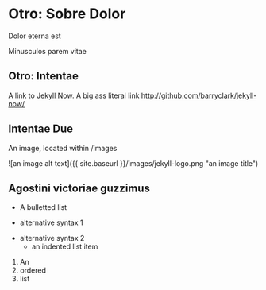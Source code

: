 # Otro: Sobre Dolor

Dolor eterna est

Minusculos parem vitae

## Otro: Intentae
 
A link to [Jekyll Now](http://github.com/barryclark/jekyll-now/). A big ass literal link <http://github.com/barryclark/jekyll-now/>

## Intentae Due

An image, located within /images

![an image alt text]({{ site.baseurl }}/images/jekyll-logo.png "an image title")

## Agostini victoriae guzzimus

* A bulletted list
- alternative syntax 1
+ alternative syntax 2
  - an indented list item

1. An
2. ordered
3. list

